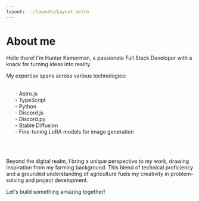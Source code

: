```yaml
---
layout: ../layouts/Layout.astro
---
```

# About me

Hello there!  I'm Hunter Kamerman, a passionate Full Stack Developer with a knack for turning ideas into reality.


My expertise spans across various technologies:<br><br>

<ul>
- Astro.js <br>
- TypeScript <br>
- Python <br>
- Discord.js <br>
- Discord.py <br>
- Stable Diffusion <br>
- Fine-tuning LoRA models for image generation <br>
</ul>
<br><br>



Beyond the digital realm, I bring a unique perspective to my work, drawing inspiration from my farming background. This blend of technical proficiency and a grounded understanding of agriculture fuels my creativity in problem-solving and project development.



Let's build something amazing together! 



